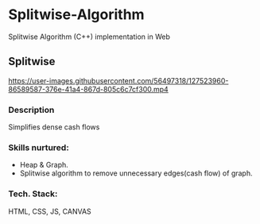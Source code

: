 # Splitwise-Algorithm
Splitwise Algorithm (C++) implementation in Web



## Splitwise 
https://user-images.githubusercontent.com/56497318/127523960-86589587-376e-41a4-867d-805c6c7cf300.mp4


### Description
Simplifies dense cash flows

### Skills nurtured:
  - Heap & Graph.
  - Splitwise algorithm to remove unnecessary edges(cash flow) of graph.

### Tech. Stack:
HTML, CSS, JS, CANVAS
